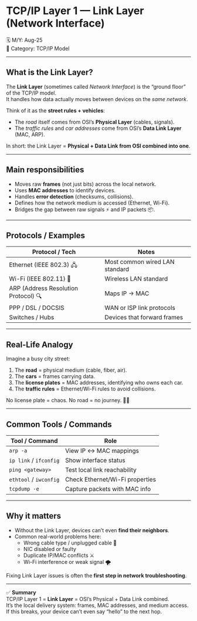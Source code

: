 # TCP/IP Layer 1 — Link Layer (Network Interface)

🗓️ M/Y: Aug-25  
📂 Category: TCP/IP Model  

---

## What is the Link Layer?

The **Link Layer** (sometimes called *Network Interface*) is the “ground floor” of the TCP/IP model.  
It handles how data actually moves between devices on the *same network*.  

Think of it as the **street rules + vehicles**:  
- The *road* itself comes from OSI’s **Physical Layer** (cables, signals).  
- The *traffic rules* and *car addresses* come from OSI’s **Data Link Layer** (MAC, ARP).  

In short: the Link Layer = **Physical + Data Link from OSI combined into one**.

---

## Main responsibilities

- Moves raw **frames** (not just bits) across the local network.  
- Uses **MAC addresses** to identify devices.  
- Handles **error detection** (checksums, collisions).  
- Defines how the network medium is accessed (Ethernet, Wi-Fi).  
- Bridges the gap between raw signals ⚡ and IP packets 📦.

---

## Protocols / Examples

| Protocol / Tech | Notes |
|-----------------|-------|
| Ethernet (IEEE 802.3) 🖧 | Most common wired LAN standard |
| Wi-Fi (IEEE 802.11) 📶 | Wireless LAN standard |
| ARP (Address Resolution Protocol) 🔍 | Maps IP → MAC |
| PPP / DSL / DOCSIS | WAN or ISP link protocols |
| Switches / Hubs | Devices that forward frames |

---

## Real-Life Analogy

Imagine a busy city street:  
1. The **road** = physical medium (cable, fiber, air).  
2. The **cars** = frames carrying data.  
3. The **license plates** = MAC addresses, identifying who owns each car.  
4. The **traffic rules** = Ethernet/Wi-Fi rules to avoid collisions.  

No license plate = chaos. No road = no journey. 🚗💨

---

## Common Tools / Commands

| Tool / Command | Role |
|----------------|------|
| `arp -a` | View IP ↔ MAC mappings |
| `ip link` / `ifconfig` | Show interface status |
| `ping <gateway>` | Test local link reachability |
| `ethtool` / `iwconfig` | Check Ethernet/Wi-Fi properties |
| `tcpdump -e` | Capture packets with MAC info |

---

## Why it matters

- Without the Link Layer, devices can’t even **find their neighbors**.  
- Common real-world problems here:  
  - Wrong cable type / unplugged cable 🪫  
  - NIC disabled or faulty  
  - Duplicate IP/MAC conflicts ⚔️  
  - Wi-Fi interference or weak signal 🌪️  

Fixing Link Layer issues is often the **first step in network troubleshooting**.

---

✅ **Summary**  
TCP/IP Layer 1 = **Link Layer** = OSI’s Physical + Data Link combined.  
It’s the local delivery system: frames, MAC addresses, and medium access.  
If this breaks, your device can’t even say “hello” to the next hop.
